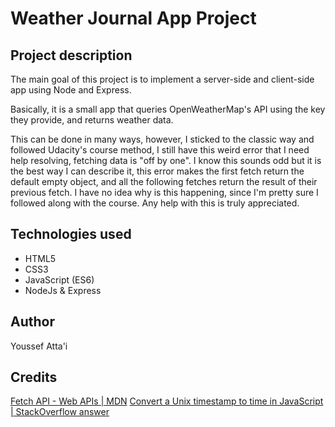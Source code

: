 # Weather Journal App Project

## Project description
The main goal of this project is to implement a server-side and client-side app using Node and Express.

Basically, it is a small app that queries OpenWeatherMap's API using the key they provide, and returns weather data.

This can be done in many ways, however, I sticked to the classic way and followed Udacity's course method, I still have this weird error that I need help resolving, fetching data is "off by one". I know this sounds odd but it is the best way I can describe it, this error makes the first fetch return the default empty object, and all the following fetches return the result of their previous fetch. I have no idea why is this happening, since I'm pretty sure I followed along with the course. Any help with this is truly appreciated.

## Technologies used
- HTML5
- CSS3
- JavaScript (ES6)
- NodeJs & Express

## Author
Youssef Atta'i

## Credits
[Fetch API - Web APIs | MDN](https://developer.mozilla.org/en-US/docs/Web/API/Fetch_API)
[Convert a Unix timestamp to time in JavaScript | StackOverflow answer](https://stackoverflow.com/a/50255425)
